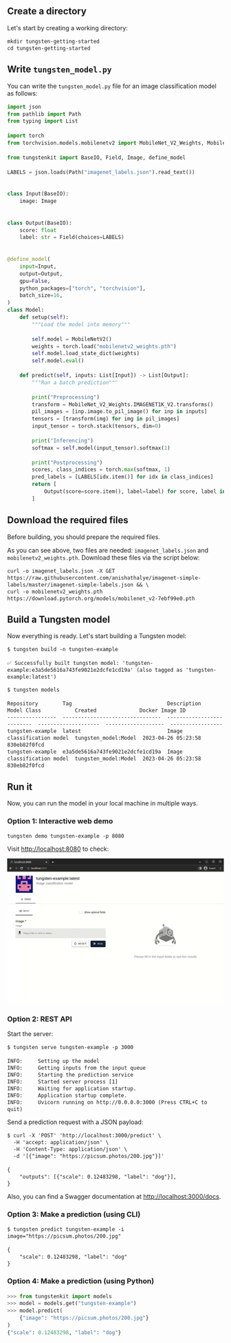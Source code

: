 ## Create a directory
Let's start by creating a working directory:
```shell
mkdir tungsten-getting-started
cd tungsten-getting-started
```

## Write ``tungsten_model.py``
You can write the ``tungsten_model.py`` file for an image classification model as follows:
```python
import json
from pathlib import Path
from typing import List

import torch
from torchvision.models.mobilenetv2 import MobileNet_V2_Weights, MobileNetV2

from tungstenkit import BaseIO, Field, Image, define_model

LABELS = json.loads(Path("imagenet_labels.json").read_text())


class Input(BaseIO):
    image: Image


class Output(BaseIO):
    score: float
    label: str = Field(choices=LABELS)


@define_model(
    input=Input,
    output=Output,
    gpu=False,
    python_packages=["torch", "torchvision"],
    batch_size=16,
)
class Model:
    def setup(self):
        """Load the model into memory"""

        self.model = MobileNetV2()
        weights = torch.load("mobilenetv2_weights.pth")
        self.model.load_state_dict(weights)
        self.model.eval()

    def predict(self, inputs: List[Input]) -> List[Output]:
        """Run a batch prediction"""

        print("Preprocessing")
        transform = MobileNet_V2_Weights.IMAGENET1K_V2.transforms()
        pil_images = [inp.image.to_pil_image() for inp in inputs]
        tensors = [transform(img) for img in pil_images]
        input_tensor = torch.stack(tensors, dim=0)

        print("Inferencing")
        softmax = self.model(input_tensor).softmax(1)

        print("Postprocessing")
        scores, class_indices = torch.max(softmax, 1)
        pred_labels = [LABELS[idx.item()] for idx in class_indices]
        return [
            Output(score=score.item(), label=label) for score, label in zip(scores, pred_labels)
        ]
```

## Download the required files
Before building, you should prepare the required files.

As you can see above, two files are needed: ``imagenet_labels.json`` and ``mobilenetv2_weights.pth``.
Download these files via the script below:
```shell
curl -o imagenet_labels.json -X GET https://raw.githubusercontent.com/anishathalye/imagenet-simple-labels/master/imagenet-simple-labels.json && \  
curl -o mobilenetv2_weights.pth https://download.pytorch.org/models/mobilenet_v2-7ebf99e0.pth
```



## Build a Tungsten model
Now everything is ready. Let's start building a Tungsten model:
```console
$ tungsten build -n tungsten-example

✅ Successfully built tungsten model: 'tungsten-example:e3a5de5616a743fe9021e2dcfe1cd19a' (also tagged as 'tungsten-example:latest')
```

```console
$ tungsten models

Repository        Tag                               Description                 Model Class           Created              Docker Image ID
----------------  --------------------------------  --------------------------  --------------------  -------------------  -----------------
tungsten-example  latest                            Image classification model  tungsten_model:Model  2023-04-26 05:23:58  830eb82f0fcd
tungsten-example  e3a5de5616a743fe9021e2dcfe1cd19a  Image classification model  tungsten_model:Model  2023-04-26 05:23:58  830eb82f0fcd
```


## Run it
Now, you can run the model in your local machine in multiple ways.

### Option 1: Interactive web demo
```
tungsten demo tungsten-example -p 8080
```
Visit [http://localhost:8080](http://localhost:8080) to check:

![local-demo](../images/getting-started-local-model-demo.gif)


### Option 2: REST API
Start the server:
```console
$ tungsten serve tungsten-example -p 3000

INFO:     Setting up the model
INFO:     Getting inputs from the input queue
INFO:     Starting the prediction service
INFO:     Started server process [1]
INFO:     Waiting for application startup.
INFO:     Application startup complete.
INFO:     Uvicorn running on http://0.0.0.0:3000 (Press CTRL+C to quit)
```

Send a prediction request with a JSON payload:
```console
$ curl -X 'POST' 'http://localhost:3000/predict' \
  -H 'accept: application/json' \
  -H 'Content-Type: application/json' \
  -d '[{"image": "https://picsum.photos/200.jpg"}]'

{
    "outputs": [{"scale": 0.12483298, "label": "dog"}],
}
```

Also, you can find a Swagger documentation at [http://localhost:3000/docs](http://localhost:3000/docs).


### Option 3: Make a prediction (using CLI) 
```console
$ tungsten predict tungsten-example -i image="https://picsum.photos/200.jpg"

{
    "scale": 0.12483298, "label": "dog"
}
```

### Option 4: Make a prediction (using Python)
```python
>>> from tungstenkit import models
>>> model = models.get("tungsten-example")
>>> model.predict(
    {"image": "https://picsum.photos/200.jpg"}
)
{"scale": 0.12483298, "label": "dog"}
```

<!-- ![tungsten-model-api](../images/model-api.png "Tungsten Model API") -->

<!-- ## Run remotely
To do this, you should have an account and a project on a Tungsten server running at [https://server.tungsten-ai.com](https://server.tungsten-ai.com).  

If you don't have them, visit [https://webapp.tungsten-ai.com](https://webapp.tungsten-ai.com) in a browser and create them.


First, log in:
```console
$ tungsten login

User (username or email): exampleuser
Password: 
```

Then, push the model:
```console
$ tungsten push exampleuser/exampleproject -n tungsten-example

✅ Successfully pushed 'tungsten-example:latest' to 'https://server.tungsten-ai.com'
  - project: exampleuser/exampleproject
  - version: 98acfab3
```

Now you can find and run it on the Tungsten server.

Visit [https://webapp.tungsten-ai.com](https://webapp.tungsten-ai.com) in a browser to check it. -->